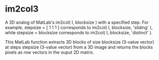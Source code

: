 # im2col3
A 3D analog of MatLab's im2col( I, blocksize ) with a specified step. For example, stepsize = [ 1 1 1 ] corresponds to im2col( I, blocksize, 'sliding' ), 
while stepsize = blocksize corresponds to im2col( I, blocksize, 'distinct' ).

This MatLab function extracts 3D blocks of size blocksize (3-value vector) at steps stepsize (3-value vector) from a 3D image and returns the 
blocks pixels as row vectors in the ouput 2D matrix.
